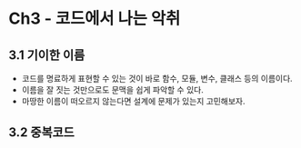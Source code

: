 # Ch3 - 코드에서 나는 악취
## 3.1 기이한 이름
- 코드를 명료하게 표현할 수 있는 것이 바로 함수, 모듈, 변수, 클래스 등의 이름이다.
- 이름을 잘 짓는 것만으로도 문맥을 쉽게 파악할 수 있다.
- 마땅한 이름이 떠오르지 않는다면 설계에 문제가 있는지 고민해보자.

## 3.2 중복코드


